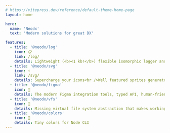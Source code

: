 ```yaml
---
# https://vitepress.dev/reference/default-theme-home-page
layout: home

hero:
  name: 'Neodx'
  text: 'Modern solutions for great DX'

features:
  - title: '@neodx/log'
    icon: 📋
    link: /log/
    details: Lightweight (<b><1 kb!</b>) flexible isomorphic logger and logging framework
  - title: '@neodx/svg'
    icon: ⚡️
    link: /svg/
    details: Supercharge your icons<br />Well featured sprites generator with DX in mind
  - title: '@neodx/figma'
    icon: 🎨
    details: The modern Figma integration tools, typed API, human-friendly files traversing, assets exporter, and more.
  - title: '@neodx/vfs'
    icon: 📁
    details: Missing virtual file system abstraction that makes working with the file system a breeze
  - title: '@neodx/colors'
    icon: 🌈
    details: Tiny colors for Node CLI
---
```

